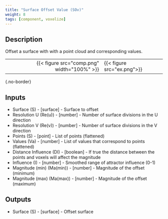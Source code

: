 ```yaml
---
title: "Surface Offset Value (SOv)"
weight: 8
tags: [component, voxelize]
---
```


## Description

Offset a surface with with a point cloud and corresponding values.

| | |
| ---: | :--- |
|{{< figure src="comp.png" width="100%" >}} |{{< figure src="ex.png">}} |
{.no-border}

## Inputs

- Surface (S) - [surface] - Surface to offset
- Resolution U (Re(u)) - [number] - Number of surface divisions in the U direction
- Resolution V (Re(v)) - [number] - Number of surface divisions in the V direction
- Points (S) - [point] - List of points (flattened)
- Values (Va) - [number] - List of values that correspond to points (flattened)
- Distance Influence (DI) - [boolean] - If true the distance between the points and voxels will affect the magnitude
- Influence (I) - [number] - Smoothed range of attractor influence (0-1)
- Magnitude (min) (Ma(min)) - [number] - Magnitude of the offset (minimum)
- Magnitude (max) (Ma(max)) - [number] - Magnitude of the offset (maximum)

## Outputs

- Surface (S) - [surface] - Offset surface
